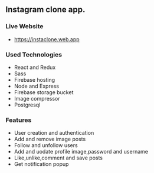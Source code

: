 ## Instagram clone app.

### Live Website
* https://instaclone.web.app

### Used Technologies
* React and Redux
* Sass
* Firebase hosting
* Node and Express
* Firebase storage bucket
* Image compressor
* Postgresql

### Features
* User creation and authentication
* Add and remove image posts
* Follow and unfollow users
* Add and uodate profile image,password and username
* Like,unlike,comment and save posts
* Get notification popup
